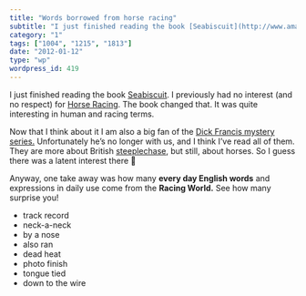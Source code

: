 ```yaml
---
title: "Words borrowed from horse racing"
subtitle: "I just finished reading the book [Seabiscuit](http://www.amazon.com/Seabiscuit-American-Legend-Laura..."
category: "1"
tags: ["1004", "1215", "1813"]
date: "2012-01-12"
type: "wp"
wordpress_id: 419
---
```

I just finished reading the book [Seabiscuit](http://www.amazon.com/Seabiscuit-American-Legend-Laura-Hillenbrand/dp/0449005615). I previously had no interest (and no respect) for [Horse Racing](http://en.wikipedia.org/wiki/Horse_racing). The book changed that. It was quite interesting in human and racing terms.

Now that I think about it I am also a big fan of the [Dick Francis mystery series.](http://en.wikipedia.org/wiki/Dick_Francis) Unfortunately he’s no longer with us, and I think I’ve read all of them. They are more about British [steeplechase](http://en.wikipedia.org/wiki/Steeplechase), but still, about horses. So I guess there was a latent interest there 🙂

Anyway, one take away was how many **every day English words** and expressions in daily use come from the **Racing World.** See how many surprise you!

- track record
- neck-a-neck
- by a nose
- also ran
- dead heat
- photo finish
- tongue tied
- down to the wire
